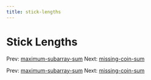 ```yaml
---
title: stick-lengths
---
```


# Stick Lengths

Prev:
[maximum-subarray-sum](maximum-subarray-sum.md)
Next: [missing-coin-sum](missing-coin-sum.md)

Prev:
[maximum-subarray-sum](maximum-subarray-sum.md)
Next: [missing-coin-sum](missing-coin-sum.md)
